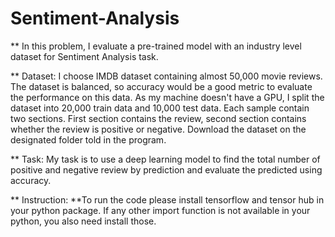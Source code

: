 # Sentiment-Analysis
** In this problem, I evaluate a pre-trained model with an industry level dataset for Sentiment Analysis task.

** Dataset: I choose IMDB dataset containing almost 50,000 movie reviews. The dataset is balanced, so accuracy would be a good metric to evaluate the performance on this data. As my machine doesn't have a GPU, I split the dataset into 20,000 train data and 10,000 test data. Each sample contain two sections. First section contains the review, second section contains whether the review is positive or negative. Download the dataset on the designated folder told in the program.

** Task: My task is to use a deep learning model to find the total number of positive and negative review by prediction and evaluate the predicted using accuracy.

** Instruction:
  **To run the code please install tensorflow and tensor hub in your python package. If any other import function is not available in your python, you also need install those.
  

